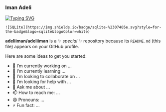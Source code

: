 ### Iman Adeli

[![Typing SVG](https://readme-typing-svg.demolab.com/?lines=Python+Developer;Second+line+of+text)](https://git.io/typing-svg)

	![SQLite](https://img.shields.io/badge/sqlite-%2307405e.svg?style=for-the-badge&logo=sqlite&logoColor=white)



**adeliiman/adeliiman** is a ✨ _special_ ✨ repository because its `README.md` (this file) appears on your GitHub profile.

Here are some ideas to get you started:

- 🔭 I’m currently working on ...
- 🌱 I’m currently learning ...
- 👯 I’m looking to collaborate on ...
- 🤔 I’m looking for help with ...
- 💬 Ask me about ...
- 📫 How to reach me: ...
- 😄 Pronouns: ...
- ⚡ Fun fact: ...

